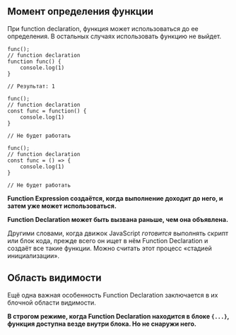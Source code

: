 
## Момент определения функции
При function declaration, функция может использоваться до ее определения. В остальных случаях использовать функцию не выйдет.

```JS
func();
// function declaration
function func() {
	console.log(1)
}

// Результат: 1
```

```JS
func();
// function declaration
const func = function() {
	console.log(1)
}

// Не будет работать
```

```JS
func();
// function declaration
const func = () => {
	console.log(1)
}

// Не будет работать
```
**Function Expression создаётся, когда выполнение доходит до него, и затем уже может использоваться.**

**Function Declaration может быть вызвана раньше, чем она объявлена.**

Другими словами, когда движок JavaScript _готовится_ выполнять скрипт или блок кода, прежде всего он ищет в нём Function Declaration и создаёт все такие функции. Можно считать этот процесс «стадией инициализации».

## Область видимости

Ещё одна важная особенность Function Declaration заключается в их блочной области видимости.

**В строгом режиме, когда Function Declaration находится в блоке `{...}`, функция доступна везде внутри блока. Но не снаружи него.**
